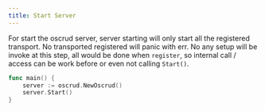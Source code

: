 ```yaml
---
title: Start Server
---
```


For start the oscrud server, server starting will only start all the registered transport. No transported registered will panic with err. No any setup will be invoke at this step, all would be done when `register`, so internal call / access can be work before or even not calling `Start()`.

```go
func main() {
	server := oscrud.NewOscrud()
	server.Start()
}
```